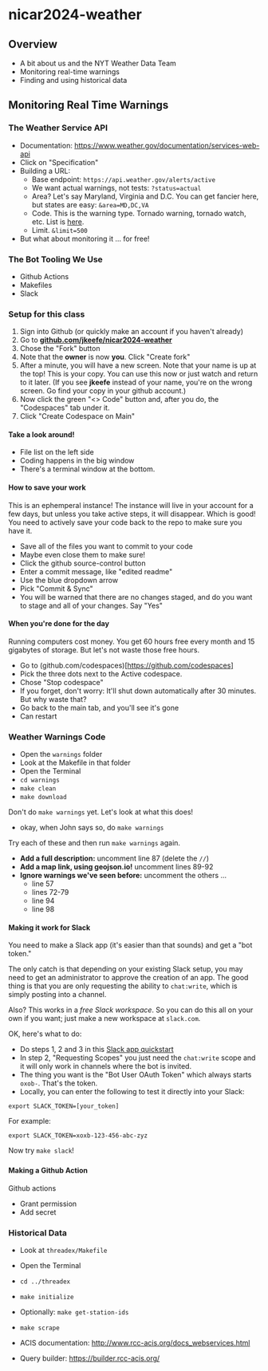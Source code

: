 # nicar2024-weather

## Overview

- A bit about us and the NYT Weather Data Team
- Monitoring real-time warnings
- Finding and using historical data

## Monitoring Real Time Warnings

### The Weather Service API 

  - Documentation: https://www.weather.gov/documentation/services-web-api
  - Click on "Specification"
  - Building a URL:
    - Base endpoint: `https://api.weather.gov/alerts/active`
    - We want actual warnings, not tests: `?status=actual`
    - Area? Let's say Maryland, Virginia and D.C. You can get fancier here, but states are easy: `&area=MD,DC,VA`
    - Code. This is the warning type. Tornado warning, tornado watch, etc. List is [here](https://www.weather.gov/nwr/eventcodes).
    - Limit. `&limit=500`
  - But what about monitoring it ... for free!

### The Bot Tooling We Use

- Github Actions
- Makefiles
- Slack

### Setup for this class

1. Sign into Github (or quickly make an account if you haven't already)
1. Go to **[github.com/jkeefe/nicar2024-weather](git@github.com:jkeefe/nicar2024-weather.git)**
1. Chose the "Fork" button
1. Note that the **owner** is now **you**. Click "Create fork"
1. After a minute, you will have a new screen. Note that your name is up at the top! This is your copy. You can use this now or just watch and return to it later. (If you see **jkeefe** instead of your name, you're on the wrong screen. Go find your copy in your github account.)
1. Now click the green "<> Code" button and, after you do, the "Codespaces" tab under it.
1. Click "Create Codespace on Main"

#### Take a look around!

- File list on the left side
- Coding happens in the big window
- There's a terminal window at the bottom.

#### How to save your work

This is an ephemperal instance! The instance will live in your account for a few days, but unless you take active steps, it will disappear. Which is good! You need to actively save your code back to the repo to make sure you have it.

- Save all of the files you want to commit to your code
- Maybe even close them to make sure!
- Click the github source-control button
- Enter a commit message, like "edited readme"
- Use the blue dropdown arrow
- Pick "Commit & Sync"
- You will be warned that there are no changes staged, and do you want to stage and all of your changes. Say "Yes" 

#### When you're done for the day

Running computers cost money. You get 60 hours free every month and 15 gigabytes of storage. But let's not waste those free hours.

- Go to (github.com/codespaces)[https://github.com/codespaces]
- Pick the three dots next to the Active codespace.
- Chose "Stop codespace"
- If you forget, don't worry: It'll shut down automatically after 30 minutes. But why waste that?
- Go back to the main tab, and you'll see it's gone
- Can restart

### Weather Warnings Code

- Open the `warnings` folder
- Look at the Makefile in that folder
- Open the Terminal
- `cd warnings`
- `make clean`
- `make download`

Don't do `make warnings` yet. Let's look at what this does!

- okay, when John says so, do `make warnings`

Try each of these and then run `make warnings` again.

- **Add a full description:** uncomment line 87 (delete the `//`)
- **Add a map link, using geojson.io!** uncomment lines 89-92
- **Ignore warnings we've seen before:** uncomment the others ...
  - line 57
  - lines 72-79
  - line 94
  - line 98

#### Making it work for Slack

You need to make a Slack app (it's easier than that sounds) and get a "bot token."

The only catch is that depending on your existing Slack setup, you may need to get an administrator to approve the creation of an app. The good thing is that you are only requesting the ability to `chat:write`, which is simply posting into a channel.

Also? This works in a _free Slack workspace_. So you can do this all on your own if you want; just make a new workspace at `slack.com`.

OK, here's what to do:

- Do steps 1, 2 and 3 in this [Slack app quickstart](https://api.slack.com/start/quickstart)
- In step 2, "Requesting Scopes" you just need the `chat:write` scope and it will only work in channels where the bot is invited.
- The thing you want is the "Bot User OAuth Token" which always starts `oxob-`. That's the token.
- Locally, you can enter the following to test it directly into your Slack:

```
export SLACK_TOKEN=[your_token]
```

For example:

```
export SLACK_TOKEN=xoxb-123-456-abc-zyz
```

Now try `make slack`!

### 

#### Making a Github Action

Github actions 

- Grant permission
- Add secret




### Historical Data

- Look at `threadex/Makefile`
- Open the Terminal
- `cd ../threadex`
- `make initialize`
- Optionally: `make get-station-ids`
- `make scrape`

- ACIS documentation: http://www.rcc-acis.org/docs_webservices.html
- Query builder: https://builder.rcc-acis.org/
